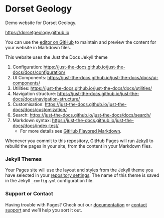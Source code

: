 # Dorset Geology
Demo website for Dorset Geology.

https://dorsetgeology.github.io

You can use the [editor on GitHub](https://github.com/dorsetgeology/dorsetgeology/edit/master/README.md) to maintain and preview the content for your website in Markdown files.

This website uses the Just the Docs Jekyll theme

1. Configuration: https://just-the-docs.github.io/just-the-docs/docs/configuration/
2. UI Components: https://just-the-docs.github.io/just-the-docs/docs/ui-components/
3. Utilities: https://just-the-docs.github.io/just-the-docs/docs/utilities/
4. Navigation structure: https://just-the-docs.github.io/just-the-docs/docs/navigation-structure/
5. Customisation: https://just-the-docs.github.io/just-the-docs/docs/customization/
6. Search: https://just-the-docs.github.io/just-the-docs/docs/search/
7. Markdown syntax: https://just-the-docs.github.io/just-the-docs/docs/index-test/
   - For more details see [GitHub Flavored Markdown](https://guides.github.com/features/mastering-markdown/).

Whenever you commit to this repository, GitHub Pages will run [Jekyll](https://jekyllrb.com/) to rebuild the pages in your site, from the content in your Markdown files.

### Jekyll Themes

Your Pages site will use the layout and styles from the Jekyll theme you have selected in your [repository settings](https://github.com/pmarsceill/test-jtd/settings). The name of this theme is saved in the Jekyll `_config.yml` configuration file.

### Support or Contact

Having trouble with Pages? Check out our [documentation](https://help.github.com/categories/github-pages-basics/) or [contact support](https://github.com/contact) and we’ll help you sort it out.
